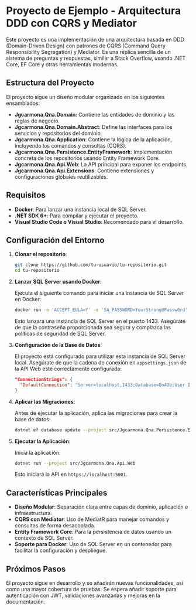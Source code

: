 
# Proyecto de Ejemplo - Arquitectura DDD con CQRS y Mediator

Este proyecto es una implementación de una arquitectura basada en DDD (Domain-Driven Design) con patrones de CQRS (Command Query Responsibility Segregation) y Mediator. Es una réplica sencilla de un sistema de preguntas y respuestas, similar a Stack Overflow, usando .NET Core, EF Core y otras herramientas modernas.

## Estructura del Proyecto

El proyecto sigue un diseño modular organizado en los siguientes ensamblados:

- **Jgcarmona.Qna.Domain**: Contiene las entidades de dominio y las reglas de negocio.
- **Jgcarmona.Qna.Domain.Abstract**: Define las interfaces para los servicios y repositorios del dominio.
- **Jgcarmona.Qna.Application**: Contiene la lógica de la aplicación, incluyendo los comandos y consultas (CQRS).
- **Jgcarmona.Qna.Persistence.EntityFramework**: Implementación concreta de los repositorios usando Entity Framework Core.
- **Jgcarmona.Qna.Api.Web**: La API principal para exponer los endpoints.
- **Jgcarmona.Qna.Api.Extensions**: Contiene extensiones y configuraciones globales reutilizables.

## Requisitos

- **Docker**: Para lanzar una instancia local de SQL Server.
- **.NET SDK 6+**: Para compilar y ejecutar el proyecto.
- **Visual Studio Code o Visual Studio**: Recomendado para el desarrollo.

## Configuración del Entorno

1. **Clonar el repositorio**:

    ```bash
    git clone https://github.com/tu-usuario/tu-repositorio.git
    cd tu-repositorio
    ```

2. **Lanzar SQL Server usando Docker**:

    Ejecuta el siguiente comando para iniciar una instancia de SQL Server en Docker:

    ```bash
    docker run -e 'ACCEPT_EULA=Y' -e 'SA_PASSWORD=YourStrong@Passw0rd' -p 1433:1433 --name sqlserver -v ~/docker-volumes/sqlserver-data:/var/opt/mssql -u root -d mcr.microsoft.com/mssql/server:2022-latest
    ```

    Esto lanzará una instancia de SQL Server en el puerto 1433. Asegúrate de que la contraseña proporcionada sea segura y complazca las políticas de seguridad de SQL Server.

3. **Configuración de la Base de Datos**:

    El proyecto está configurado para utilizar esta instancia de SQL Server local. Asegúrate de que la cadena de conexión en `appsettings.json` de la API Web esté correctamente configurada:

    ```json
    "ConnectionStrings": {
      "DefaultConnection": "Server=localhost,1433;Database=QnADb;User Id=sa;Password=YourStrong@Passw0rd;"
    }
    ```

4. **Aplicar las Migraciones**:

    Antes de ejecutar la aplicación, aplica las migraciones para crear la base de datos:

    ```bash
    dotnet ef database update --project src/Jgcarmona.Qna.Persistence.EntityFramework
    ```

5. **Ejecutar la Aplicación**:

    Inicia la aplicación:

    ```bash
    dotnet run --project src/Jgcarmona.Qna.Api.Web
    ```

    Esto iniciará la API en `https://localhost:5001`.

## Características Principales

- **Diseño Modular**: Separación clara entre capas de dominio, aplicación e infraestructura.
- **CQRS con Mediator**: Uso de MediatR para manejar comandos y consultas de forma desacoplada.
- **Entity Framework Core**: Para la persistencia de datos usando un contexto de SQL Server.
- **Soporte para Docker**: Uso de SQL Server en un contenedor para facilitar la configuración y despliegue.

## Próximos Pasos

El proyecto sigue en desarrollo y se añadirán nuevas funcionalidades, así como una mayor cobertura de pruebas. Se espera añadir soporte para autenticación con JWT, validaciones avanzadas y mejoras en la documentación.
